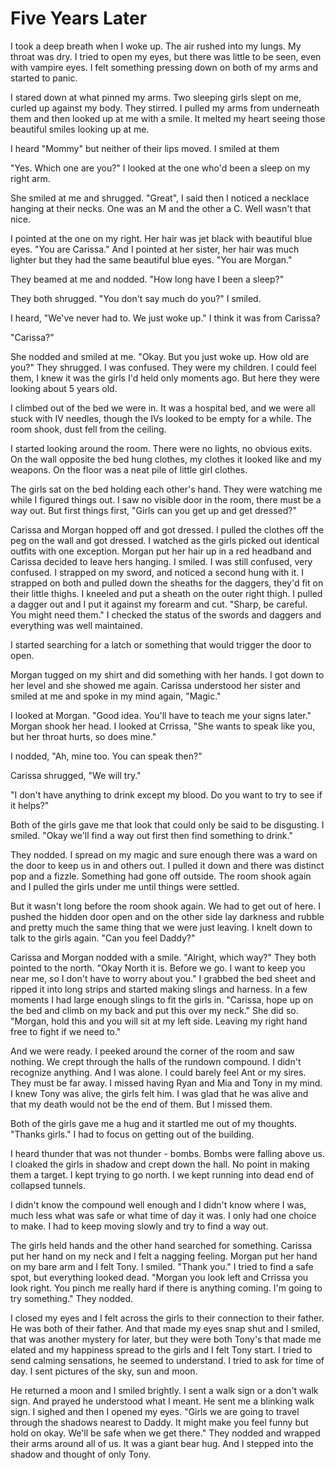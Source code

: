 # Five Years Later

I took a deep breath when I woke up.  The air rushed into my lungs.  My throat was dry.  I tried to open my eyes, but there was little to be seen, even with vampire eyes.  I felt something pressing down on both of my arms and started to panic.  

I stared down at what pinned my arms.  Two sleeping girls slept on me, curled up against my body.  They stirred.  I pulled my arms from underneath them and then looked up at me with a smile.  It melted my heart seeing those beautiful smiles looking up at me.  

I heard "Mommy" but neither of their lips moved.  I smiled at them

"Yes.  Which one are you?"  I looked at the one who'd been a sleep on my right arm.  

She smiled at me and shrugged.  "Great", I said then I noticed a necklace hanging at their necks.  One was an M and the other a C.  Well wasn't that nice.

I pointed at the one on my right.  Her hair was jet black with beautiful blue eyes.  "You are Carissa."  And I pointed at her sister, her hair was much lighter but they had the same beautiful blue eyes.  "You are Morgan."

They beamed at me and nodded.  "How long have I been a sleep?"

They both shrugged.  "You don't say much do you?"  I smiled.

I heard, "We've never had to.   We just woke up."  I think it was from Carissa?

"Carissa?"

She nodded and smiled at me.  "Okay.  But you just woke up.  How old are you?"  They shrugged.  I was confused.  They were my children.  I could feel them, I knew it was the girls I'd held only moments ago.  But here they were looking about 5 years old.  

I climbed out of the bed we were in.  It was a hospital bed, and we were all stuck with IV needles, though the IVs looked to be empty for a while.  The room shook, dust fell from the ceiling.  

I started looking around the room.  There were no lights, no obvious exits.  On the wall opposite the bed hung clothes, my clothes it looked like and my weapons.  On the floor was a neat pile of little girl clothes.  

The girls sat on the bed holding each other's hand.  They were watching me while I figured things out.  I saw no visible door in the room, there must be a way out.  But first things first, "Girls can you get up and get dressed?"

Carissa and Morgan hopped off and got dressed.  I pulled the clothes off the peg on the wall and got dressed.  I watched as the girls picked out identical outfits with one exception.  Morgan put her hair up in a red headband and Carissa decided to leave hers hanging.  I smiled.  I was still confused, very confused.  I strapped on my sword, and noticed a second hung with it.  I strapped on both and pulled down the sheaths for the daggers, they'd fit on their little thighs.  I kneeled and put a sheath on the outer right thigh.  I pulled a dagger out and I put it against my forearm and cut.  "Sharp, be careful.  You might need them."  I checked the status of the swords and daggers and everything was well maintained.

I started searching for a latch or something that would trigger the door to open.  

Morgan tugged on my shirt and did something with her hands.  I got down to her level and she showed me again.  Carissa understood her sister and smiled at me and spoke in my mind again, "Magic."

I looked at Morgan.  "Good idea. You'll have to teach me your signs later."  Morgan shook her head.  I looked at Crrissa, "She wants to speak like you, but her throat hurts, so does mine."

I nodded, "Ah, mine too.  You can speak then?"

Carissa shrugged, "We will try."

"I don't have anything to drink except my blood.  Do you want to try to see if it helps?"

Both of the girls gave me that look that could only be said to be disgusting.  I smiled.  "Okay we'll find a way out first then find something to drink."

They nodded.  I spread on my magic and sure enough there was a ward on the door to keep us in and others out.  I pulled it down and there was distinct pop and a fizzle.  Something had gone off outside.  The room shook again and I pulled the girls under me until things were settled.

But it wasn't long before the room shook again.  We had to get out of here.  I pushed the hidden door open and on the other side lay darkness and rubble and pretty much the same thing that we were just leaving.  I knelt down to talk to the girls again.  "Can you feel Daddy?"

Carissa and Morgan nodded with a smile.  "Alright, which way?"  They both pointed to the north.  "Okay North it is.  Before we go.  I want to keep you near me, so I don't have to worry about you."  I grabbed the bed sheet and ripped it into long strips and started making slings and harness.  In a few moments I had large enough slings to fit the girls in.  "Carissa, hope up on the bed and climb on my back and put this over my neck."  She did so.  "Morgan, hold this and you will sit at my left side.  Leaving my right hand free to fight if we need to."

And we were ready.  I peeked around the corner of the room and saw nothing.  We crept through the halls of the rundown compound.  I didn't recognize anything.  And I was alone.  I could barely feel Ant or my sires.  They must be far away.  I missed having Ryan and Mia and Tony in my mind.  I knew Tony was alive, the girls felt him.  I was glad that he was alive and that my death would not be the end of them.  But I missed them.  

Both of the girls gave me a hug and it startled me out of my thoughts.  "Thanks girls." I had to focus on getting out of the building.  

I heard thunder that was not thunder - bombs.  Bombs were falling above us.  I cloaked the girls in shadow and crept down the hall.  No point in making them a target.  I kept trying to go north.  I we kept running into dead end of collapsed tunnels.

I didn't know the compound well enough and I didn't know where I was, much less what was safe or what time of day it was.  I only had one choice to make.  I had to keep moving slowly and try to find a way out.

The girls held hands and the other hand searched for something.  Carissa put her hand on my neck and I felt a nagging feeling.  Morgan put her hand on my bare arm and I felt Tony.  I smiled.  "Thank you."  I tried to find a safe spot, but everything looked dead.  "Morgan you look left and Crrissa you look right.  You pinch me really hard if there is anything coming.  I'm going to try something."  They nodded.

I closed my eyes and I felt across the girls to their connection to their father.  He was both of their father.  And that made my eyes snap shut and I smiled, that was another mystery for later, but they were both Tony's that made me elated and my happiness spread to the girls and I felt Tony start.  I tried to send calming sensations, he seemed to understand.  I tried to ask for time of day.  I sent pictures of the sky, sun and moon.  

He returned a moon and I smiled brightly.  I sent a walk sign or a don't walk sign.  And prayed he understood what I meant.  He sent me a blinking walk sign.  I sighed and then I opened my eyes.  "Girls we are going to travel through the shadows nearest to Daddy.  It might make you feel funny but hold on okay.  We'll be safe when we get there."  They nodded and wrapped their arms around all of us.  It was a giant bear hug.  And I stepped into the shadow and thought of only Tony.    

